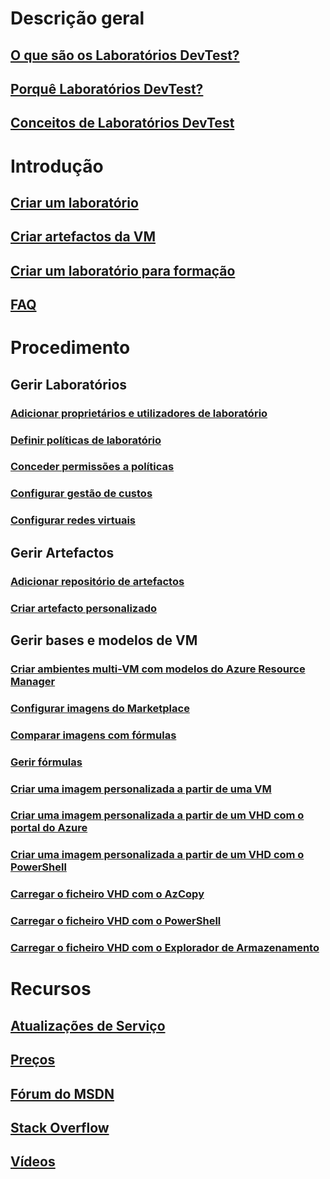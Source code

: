 # Descrição geral
## [O que são os Laboratórios DevTest?](devtest-lab-overview.md)
## [Porquê Laboratórios DevTest?](devtest-lab-why.md)
## [Conceitos de Laboratórios DevTest](devtest-lab-concepts.md)

# Introdução
## [Criar um laboratório](devtest-lab-create-lab.md)
## [Criar artefactos da VM](devtest-lab-add-vm-with-artifacts.md)
## [Criar um laboratório para formação](devtest-lab-training-lab.md)
## [FAQ](devtest-lab-faq.md)

# Procedimento
## Gerir Laboratórios
### [Adicionar proprietários e utilizadores de laboratório](devtest-lab-add-devtest-user.md)
### [Definir políticas de laboratório](devtest-lab-set-lab-policy.md)
### [Conceder permissões a políticas](devtest-lab-grant-user-permissions-to-specific-lab-policies.md)
### [Configurar gestão de custos](devtest-lab-configure-cost-management.md)
### [Configurar redes virtuais](devtest-lab-configure-vnet.md)

## Gerir Artefactos
### [Adicionar repositório de artefactos](devtest-lab-add-artifact-repo.md)
### [Criar artefacto personalizado](devtest-lab-artifact-author.md)

## Gerir bases e modelos de VM
### [Criar ambientes multi-VM com modelos do Azure Resource Manager](devtest-lab-create-environment-from-arm.md)
### [Configurar imagens do Marketplace](devtest-lab-configure-marketplace-images.md)
### [Comparar imagens com fórmulas](devtest-lab-comparing-vm-base-image-types.md)
### [Gerir fórmulas](devtest-lab-manage-formulas.md)
### [Criar uma imagem personalizada a partir de uma VM](devtest-lab-create-custom-image-from-vm-using-portal.md)
### [Criar uma imagem personalizada a partir de um VHD com o portal do Azure](devtest-lab-create-template.md)
### [Criar uma imagem personalizada a partir de um VHD com o PowerShell](devtest-lab-create-custom-image-from-vhd-using-powershell.md)
### [Carregar o ficheiro VHD com o AzCopy](devtest-lab-upload-vhd-using-azcopy.md)
### [Carregar o ficheiro VHD com o PowerShell](devtest-lab-upload-vhd-using-powershell.md)
### [Carregar o ficheiro VHD com o Explorador de Armazenamento](devtest-lab-upload-vhd-using-storage-explorer.md)



# Recursos
## [Atualizações de Serviço](https://azure.microsoft.com/updates/?product=devtest-lab)
## [Preços](https://azure.microsoft.com/pricing/details/devtest-lab/)
## [Fórum do MSDN](https://social.msdn.microsoft.com/Forums/en-US/home?forum=AzureDevTestLabs)
## [Stack Overflow](http://stackoverflow.com/questions/tagged/azure-devtest-labs)
## [Vídeos](https://azure.microsoft.com/documentation/videos/index/?services=devtest-lab)


<!--HONumber=Feb17_HO2-->


